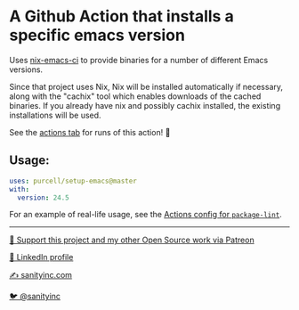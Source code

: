 # A Github Action that installs a specific emacs version

Uses [nix-emacs-ci](https://github.com/purcell/nix-emacs-ci) to provide binaries for a number of different Emacs versions.

Since that project uses Nix, Nix will be installed automatically if
necessary, along with the "cachix" tool which enables downloads of the
cached binaries. If you already have nix and possibly cachix
installed, the existing installations will be used.

See the [actions tab](https://github.com/purcell/setup-emacs) for runs of this action! :rocket:

## Usage:

```yaml
uses: purcell/setup-emacs@master
with:
  version: 24.5
  ```

For an example of real-life usage, see the [Actions config for
`package-lint`](https://github.com/purcell/package-lint/blob/master/.github/workflows/test.yml).

<hr>


[💝 Support this project and my other Open Source work via Patreon](https://www.patreon.com/sanityinc)

[💼 LinkedIn profile](https://uk.linkedin.com/in/stevepurcell)

[✍ sanityinc.com](http://www.sanityinc.com/)

[🐦 @sanityinc](https://twitter.com/sanityinc)
